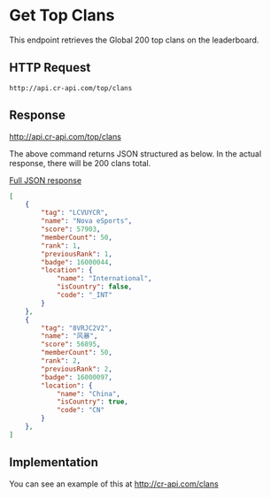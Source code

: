 # Get Top Clans

This endpoint retrieves the Global 200 top clans on the leaderboard.

## HTTP Request

`http://api.cr-api.com/top/clans`

## Response

http://api.cr-api.com/top/clans

The above command returns JSON structured as below. In the actual response, there will be 200 clans total.

<a href="/json/top_clans.json">Full JSON response</a>

```json
[
    {
        "tag": "LCVUYCR",
        "name": "Nova eSports",
        "score": 57903,
        "memberCount": 50,
        "rank": 1,
        "previousRank": 1,
        "badge": 16000044,
        "location": {
            "name": "International",
            "isCountry": false,
            "code": "_INT"
        }
    },
    {
        "tag": "8VRJC2V2",
        "name": "风暴",
        "score": 56895,
        "memberCount": 50,
        "rank": 2,
        "previousRank": 2,
        "badge": 16000097,
        "location": {
            "name": "China",
            "isCountry": true,
            "code": "CN"
        }
    },
]
```

## Implementation

You can see an example of this at http://cr-api.com/clans
